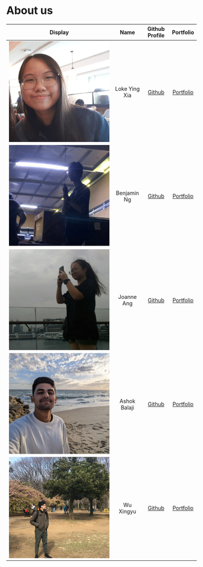 # About us
| Display                                                                 |     Name      |              Github Profile               |            Portfolio             |
|-------------------------------------------------------------------------|:-------------:|:-----------------------------------------:|:--------------------------------:|
| ![yingxia_portfolio.jpg](team/pictures/yingxia_portfolio.jpg)           | Loke Ying Xia |    [Github](https://github.com/yingx9)    |   [Portfolio](team/yingx9.md)   |
| ![benjaminng_portfolio.jpeg](team/pictures/benjaminng_portfolio.jpeg)   |  Benjamin Ng  |   [Github](https://github.com/bnjm2000)   | [Portfolio](team/BenjaminNg.md)  |
| ![joanneang_portfolio.jpg](team/pictures/joanneang_portfolio.jpg)       |  Joanne Ang   |   [Github](https://github.com/JoanneJo)   |  [Portfolio](team/JoanneAng.md)  |
| ![ashokbalaji_portfolio.jpg](./team/pictures/ashokbalaji_portfolio.jpg) | Ashok Balaji  |  [Github](https://github.com/000verflow)  | [Portfolio](team/ashokbalaji.md) |
| ![wuxingyu_protfolio.jpeg](./team/pictures/wuxingyu_portfolio.jpeg)     |   Wu Xingyu   | [Github](https://github.com/DavinciDelta) |  [Portfolio](team/WuXingyu.md)   |
